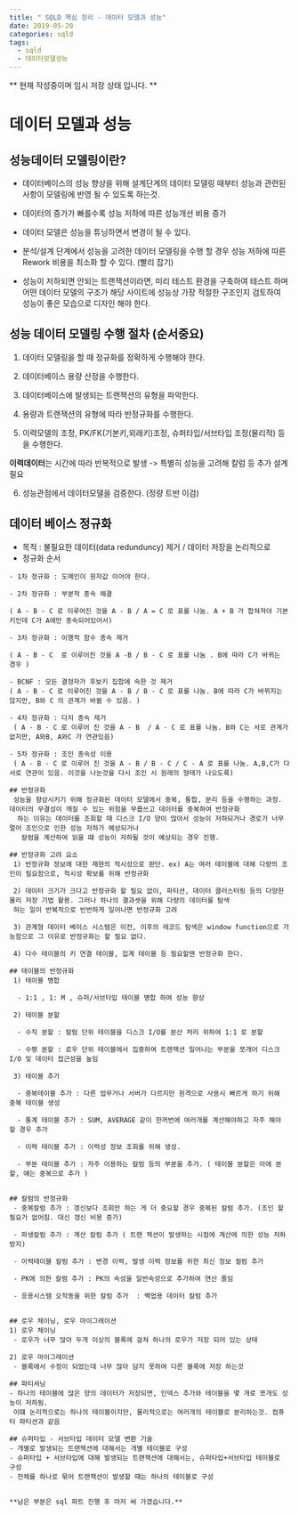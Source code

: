 ```yaml
---
title: " SQLD 핵심 정리 - 데이터 모델과 성능"
date: 2019-05-20
categories: sqld
tags: 
  - sqld
  - 데이터모델성능
---
```


** 현재 작성중이며 임시 저장 상태 입니다. **

# 데이터 모델과 성능

## 성능데이터 모델링이란?
 - 데이터베이스의 성능 향상을 위해 설계단계의 데이터 모델링 때부터 성능과 관련된 사항이 모델링에 반영 될 수 있도록 하는것.
 
 - 데이터의 증가가 빠를수록 성능 저하에 따른 성능개선 비용 증가
 
 - 데이터 모델은 성능을 튜닝하면서 변경이 될 수 있다.
 
 - 분석/설계 단계에서 성능을 고려한 데이터 모델링을 수행 할 경우 성능 저하에 따른 Rework 비용을 최소화 할 수 있다. (빨리 잡기)
 
 - 성능이 저하되면 안되는 트랜잭션이라면, 미리 테스트 환경을 구축하여 테스트 하며 어떤 데이터 모델의 구조가 해당 사이트에 성능상 가장 적절한 구조인지 검토하여 성능이 좋은 모습으로 디자인 해야 한다.
 

## 성능 데이터 모델링 수행 절차 (**순서중요**)
 1) 데이터 모델링을 할 때 정규화를 정확하게 수행해야 한다.
 
 2) 데이터베이스 용량 산정을 수행한다.
 
 3) 데이터베이스에 발생되는 트랜잭션의 유형을 파악한다.
 
 4) 용량과 트랜잭션의 유형에 따라 반정규화를 수행한다.
 
 5) 이력모델의 조정, PK/FK(기본키,외래키)조정, 슈퍼타입/서브타입 조정(물리적) 등을 수행한다.
  
   **이력데이터**는 시간에 따라 반복적으로 발생 -> 특별히 성능을 고려해 칼럼 등 추가 설계 필요
 
 6) 성능관점에서 데이터모델을 검증한다. (정량 트반 이검)
 
## 데이터 베이스 정규화
 - 목적 : 불필요한 데이터(data redunduncy) 제거 / 데이터 저장을 논리적으로
 - 정규화 순서 
 ```
 - 1차 정규화 : 도메인이 원자값 이어야 한다. 

 - 2차 정규화 : 부분적 종속 해결
 
 ( A - B - C 로 이루어진 것을 A - B / A = C 로 표를 나눔. A + B 가 합쳐져야 기본키인데 C가 A에만 종속되어있어서)
 
 - 3차 정규화 : 이행적 함수 종속 제거 
 
 ( A - B - C  로 이루어진 것을 A -B / B - C 로 표를 나눔 . B에 따라 C가 바뀌는 경우 )
 
 - BCNF : 모든 결정자가 후보키 집합에 속한 것 제거
 ( A - B - C 로 이루어진 것을 A - B / B - C 로 표를 나눔. B에 따라 C가 바뀌지는 않지만, B와 C 의 관계가 바뀔 수 있음. )
 
 - 4차 정규화 : 다치 종속 제거
  ( A - B - C 로 이루어 진 것을 A - B  / A - C 로 표를 나눔. B와 C는 서로 관계가 없지만, A와B, A와C 가 연관있음)
  
 - 5차 정규화 : 조인 종속성 이용
  ( A - B - C 로 이루어 진 것을 A - B / B - C / C - A 로 표를 나눔. A,B,C가 다 서로 연관이 있음. 이것을 나눈것을 다시 조인 시 원래의 형태가 나오도록)
  
 ## 반정규화
  성능을 향상시키기 위해 정규화된 데이터 모델에서 중복, 통합, 분리 등을 수행하는 과정. 데이터의 무결성이 깨질 수 있는 위험을 무릅쓰고 데이터를 중복하여 반정규화
   하는 이유는 데이터를 조회할 때 디스크 I/O 양이 많아서 성능이 저하되거나 경로가 너무 멀어 조인으로 인한 성능 저하가 예상되거나
    칼럼을 계산하여 읽을 떄 성능이 저하될 것이 예상되는 경우 진행. 
    
 ## 반정규화 고려 요소
  1) 반정규화 정보에 대한 재현의 적시성으로 판단. ex) A는 여러 테이블에 대해 다량의 조인이 필요함으로, 적시성 확보를 위해 반정규화
  
  2) 데이터 크기가 크다고 반정규화 할 필요 없이, 파티션, 데이터 클러스터링 등의 다양한 물리 저장 기법 활용. 그러나 하나의 결과셋을 위해 다량의 데이터를 탐색
  하는 일이 반복적으로 빈번하게 일어나면 반정규화 고려
  
  3) 관계형 데이터 베이스 시스템은 이전, 이후의 레코드 탐색은 window function으로 가능함으로 그 이유로 반정규화는 할 필요 없다.
  
  4) 다수 테이블의 키 연결 테이블, 집계 테이블 등 필요할땐 반정규화 한다.
  
 ## 테이블의 반정규화 
  1) 테이블 병합
  
   - 1:1 , 1: M , 슈퍼/서브타입 테이블 병합 하여 성능 향상
   
  2) 테이블 분할
  
   - 수직 분할 : 칼럼 단위 테이블을 디스크 I/O를 분산 처리 위하여 1:1 로 분할
   
   - 수평 분할 : 로우 단위 테이블에서 집중하여 트랜잭션 일어나는 부분을 쪼개어 디스크 I/O 및 데이터 접근성을 높임
   
  3) 테이블 추가
  
   - 중복테이블 추가 : 다른 업무거나 서버가 다르지만 원격으로 사용시 빠르게 하기 위해 중복 테이블 생성
   
   - 통계 테이블 추가 : SUM, AVERAGE 같이 한꺼번에 여러개를 계산해야하고 자주 해야 할 경우 추가
   
   - 이력 테이블 추가 : 이력성 정보 조회를 위해 생성. 
   
   - 부분 테이블 추가 : 자주 이용하는 칼럼 등의 부분을 추가. ( 테이블 분할은 아에 분할, 얘는 중복으로 추가 )
   
 
 ## 칼럼의 반정규화
  - 중복칼럼 추가 : 갱신보다 조회만 하는 게 더 중요할 경우 중복된 칼럼 추가. (조인 할 필요가 없어짐. 대신 갱신 비용 증가)
  
  - 파생칼럼 추가 : 계산 칼럼 추가 ( 트랜 잭션이 발생하는 시점에 계산에 의한 성능 저하 방지)
  
  - 이력테이블 칼럼 추가 : 변경 이력, 발생 이력 정보를 위한 최신 정보 컬럼 추가
  
  - PK에 의한 칼럼 추가 : PK의 속성을 일반속성으로 추가하여 연산 줄임
  
  - 응용시스템 오작동을 위한 칼럼 추가  : 벡업용 데이터 칼럼 추가
  
  
## 로우 체이닝, 로우 마이그레이션
 1) 로우 체이닝 
  - 로우가 너무 많아 두개 이상의 블록에 걸쳐 하나의 로우가 저장 되어 있는 상태
  
 2) 로우 마이그레이션
  - 블록에서 수정이 되었는데 너무 많아 담지 못하여 다른 블록에 저장 하는것
  
## 파티셔닝
 - 하나의 테이블에 많은 양의 데이터가 저장되면, 인덱스 추가와 테이블을 몇 개로 쪼개도 성능이 저하됨. 
  이떄 논리적으로는 하나의 테이블이지만, 물리적으로는 여러개의 테이블로 분리하는것. 컴퓨터 파티션과 같음
  
## 슈퍼타입 - 서브타입 데이터 모델 변환 기술
 - 개별로 발생되는 트랜잭션에 대해서는 개별 테이블로 구성
 - 슈퍼타입 + 서브타입에 대해 발생되는 트랜잭션에 대해서는, 슈퍼타입+서브타입 테이블로 구성
 - 전체를 하나로 묶어 트랜잭션이 발생할 때는 하나의 테이블로 구성
 
 
**남은 부분은 sql 파트 진행 후 마저 써 가겠습니다.**
  
  
  
  
  
